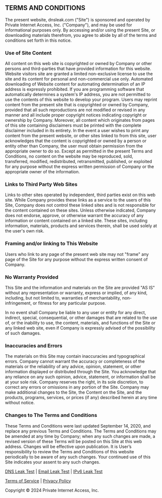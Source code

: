 TERMS AND CONDITIONS
--------------------

The present website, dnsleak.com ("Site") is sponsored and operated by Private Internet Access, Inc. ("Company"), and may be used for informational purposes only. By accessing and/or using the present Site, or downloading materials therefrom, you agree to abide by all of the terms and conditions set forth in this notice.

### Use of Site Content

All content on this web site is copyrighted or owned by Company or other persons and third-parties that have provided information for this website. Website visitors site are granted a limited non-exclusive license to use the site and its content for personal and non-commercial use only. Automated downloading of Website content for automating determination of an IP address is expressly prohibited. If you are programming software that automatically determines a system's IP address, you are not permitted to use the contents of this website to develop your program. Users may reprint content from the present site that is copyrighted or owned by Company, provided that all such reproductions are not modified or revised in any manner and all include proper copyright notices indicating copyright or ownership by Company. Moreover, all content which originates from pages of this site containing disclaimers must be printed with the complete disclaimer included in its entirety. In the event a user wishes to print any content from the present website, or other sites linked to from this site, user acknowledges that the content is copyrighted or owned by a person or entity other than Company, the user must obtain permission from the appropriate owner to do so. Except as permitted in the present Terms and Conditions, no content on the website may be reproduced, sold, transferred, modified, redistributed, retransmitted, published, or exploited for any purpose without the express written permission of Company or the appropriate owner of the information.

### Links to Third Party Web Sites

Links to other sites operated by independent, third parties exist on this web site. While Company provides these links as a service to the users of this Site, Company does not control these linked sites and is not responsible for the content contained on these sites. Unless otherwise indicated, Company does not endorse, approve, or otherwise warrant the accuracy of any information or content contained on a linked site. These sites, including information, materials, products and services therein, shall be used solely at the user's own risk.

### Framing and/or linking to This Website

Users who link to any page of the present web site may not "frame" any page of the Site for any purpose without the express written consent of Company.

### No Warranty Provided

This Site and the information and materials on the Site are provided "AS IS" without any representation or warranty, express or implied, of any kind, including, but not limited to, warranties of merchantability, non-infringement, or fitness for any particular purpose.

In no event shall Company be liable to any user or entity for any direct, indirect, special, consequential, or other damages that are related to the use of, or the inability to use, the content, materials, and functions of the Site or any linked web site, even if Company is expressly advised of the possibility of such damages.

### Inaccuracies and Errors

The materials on this Site may contain inaccuracies and typographical errors. Company cannot warrant the accuracy or completeness of the materials or the reliability of any advice, opinion, statement, or other information displayed or distributed through the Site. You acknowledge that any reliance on any such opinion, advice, statement, or information shall be at your sole risk. Company reserves the right, in its sole discretion, to correct any errors or omissions in any portion of the Site. Company may make additional changes to the Site, the Content on the Site, and the products, programs, services, or prices (if any) described herein at any time without notice.

### Changes to The Terms and Conditions

These Terms and Conditions were last updated September 14, 2020, and replace any previous Terms and Conditions. The Terms and Conditions may be amended at any time by Company; when any such changes are made, a revised version of these Terms will be posted on this Site at this web address. Changes will be effective upon publication. It is User’s responsibility to review the Terms and Conditions of this website periodically to be aware of any such changes. Your continued use of this Site indicates your assent to any such changes.

[DNS Leak Test](https://dnsleak.com/) | [Email Leak Test](http://emailipleak.com/) | [IPv6 Leak Test](http://ipv6leak.com/)

[Terms of Service](https://dnsleak.com/terms_of_service) | [Privacy Policy](https://dnsleak.com/privacy_policy)

Copyright © 2024 Private Internet Access, Inc.